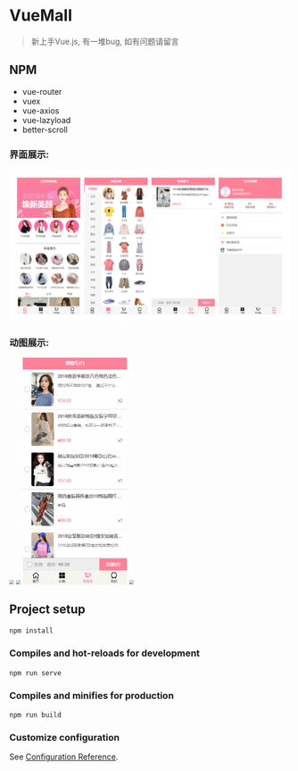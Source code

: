 # VueMall

> 新上手Vue.js, 有一堆bug, 如有问题请留言

##  NPM
- vue-router
- vuex
- vue-axios
- vue-lazyload
- better-scroll

### 界面展示: 

![](https://raw.githubusercontent.com/lchkid/VueMall/master/images/show.png)

### 动图展示: 

<img src="https://raw.githubusercontent.com/lchkid/VueMall/master/images/home.gif" style="zoom:50%;" /> <img src="https://raw.githubusercontent.com/lchkid/VueMall/master/images/category.gif" style="zoom:50%;" /> <img src="https://raw.githubusercontent.com/lchkid/VueMall/master/images/cart.gif" style="zoom:50%;" /> <img src="https://raw.githubusercontent.com/lchkid/VueMall/master/images/detail.gif" style="zoom:50%;" />

## Project setup

```
npm install
```

### Compiles and hot-reloads for development
```
npm run serve
```

### Compiles and minifies for production
```
npm run build
```

### Customize configuration
See [Configuration Reference](https://cli.vuejs.org/config/).
